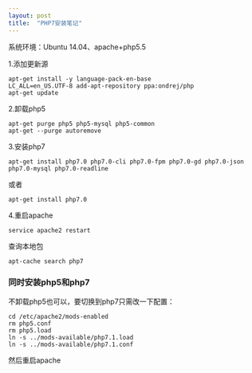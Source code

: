 ```yaml
---
layout: post
title:  "PHP7安装笔记"
---
```


系统环境：Ubuntu 14.04、apache+php5.5

1.添加更新源

	apt-get install -y language-pack-en-base
	LC_ALL=en_US.UTF-8 add-apt-repository ppa:ondrej/php
	apt-get update

2.卸载php5

	apt-get purge php5 php5-mysql php5-common
	apt-get --purge autoremove

3.安装php7

	apt-get install php7.0 php7.0-cli php7.0-fpm php7.0-gd php7.0-json php7.0-mysql php7.0-readline

或者

	apt-get install php7.0

4.重启apache

	service apache2 restart

查询本地包

	apt-cache search php7


### 同时安装php5和php7

不卸载php5也可以，要切换到php7只需改一下配置：

	cd /etc/apache2/mods-enabled
	rm php5.conf 
	rm php5.load 
	ln -s ../mods-available/php7.1.load 
	ln -s ../mods-available/php7.1.conf 

然后重启apache
